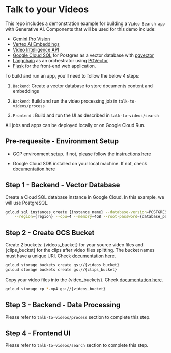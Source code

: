 # Talk to your Videos

This repo includes a demonstration example for building a `Video Search app` with Generative AI. Components that will be used for this demo include:

 - [Gemini Pro Vision](https://cloud.google.com/vertex-ai/docs/generative-ai/multimodal/overview)
 - [Vertex AI Embeddings](https://cloud.google.com/vertex-ai/docs/generative-ai/embeddings/get-text-embeddings)
 - [Video Intelligence API](https://cloud.google.com/video-intelligence/docs) 
 - [Google Cloud SQL](https://cloud.google.com/sql/docs/postgres) for Postgres as a vector database with [pgvector](https://github.com/pgvector/pgvector)
 - [Langchain](https://python.langchain.com/docs/get_started/introduction) as an orchestrator using [PGVector](https://python.langchain.com/docs/integrations/vectorstores/pgvector)
 - [Flask](https://flask.palletsprojects.com/en/3.0.x/) for the front-end web application.

To build and run an app, you'll need to follow the below 4 steps:

1.  `Backend`: Create a vector database to store documents content and embeddings

2.  `Backend`: Build and run the video processing job in `talk-to-videos/process`

3.  `Frontend` : Build and run the UI as described in `talk-to-videos/search`


All jobs and apps can be deployed locally or on Google Cloud Run. 


## Pre-requesite - Environment Setup

- GCP environment setup. If not, please follow the [instructions here](https://github.com/asayed82/aiapps/blob/main/SETUP.md)

- Google Cloud SDK installed on your local machine. If not, check [documentation here](https://cloud.google.com/sdk/docs/install)

## Step 1 - Backend - Vector Database

Create a Cloud SQL database instance in Google Cloud. In this example, we will use PostgreSQL.

```bash
gcloud sql instances create {instance_name} --database-version=POSTGRES_15 \
    --region={region} --cpu=4 --memory=4GB --root-password={database_password}
```

## Step 2 - Create GCS Bucket

Create 2 buckets: {videos_bucket} for your source video files and {clips_bucket} for the clips after video files splitting. The bucket names must have a unique URI. Check [documentation here](https://cloud.google.com/sdk/gcloud/reference/storage/buckets/create).

```bash
gcloud storage buckets create gs://{videos_bucket}
gcloud storage buckets create gs://{clips_bucket}
```

Copy your video files into the {video_buckets}. Check [documentation here](https://cloud.google.com/sdk/gcloud/reference/storage/cp).

```bash
gcloud storage cp *.mp4 gs://{videos_bucket}
```

## Step 3 - Backend - Data Processing

Please refer to `talk-to-videos/process` section to complete this step. 
 

## Step 4 - Frontend UI

Please refer to `talk-to-videos/search` section to complete this step. 


